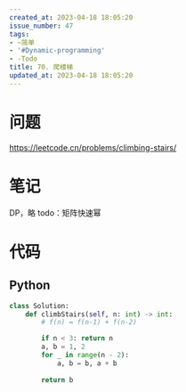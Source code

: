```yaml
---
created_at: 2023-04-18 18:05:20
issue_number: 47
tags:
- ~简单
- '#Dynamic-programming'
- -Todo
title: 70. 爬楼梯
updated_at: 2023-04-18 18:05:20
---
```


# 问题

https://leetcode.cn/problems/climbing-stairs/

# 笔记

DP，略
todo：矩阵快速幂

# 代码

## Python

```python
class Solution:
    def climbStairs(self, n: int) -> int:
        # f(n) = f(n-1) + f(n-2)

        if n < 3: return n
        a, b = 1, 2
        for _ in range(n - 2):
            a, b = b, a + b
        
        return b
```
